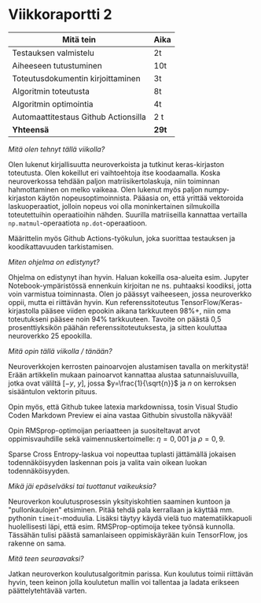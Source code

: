 # Viikkoraportti 2

| Mitä tein                            | Aika    |
| ------------------------------------ | ------- |
| Testauksen valmistelu                | 2t      |
| Aiheeseen tutustuminen               | 10t     |
| Toteutusdokumentin kirjoittaminen    | 3t      |
| Algoritmin toteutusta                | 8t      |
| Algoritmin optimointia               | 4t      |
| Automaattitestaus Github Actionsilla | 2 t     |
| **Yhteensä**                         | **29t** |

_Mitä olen tehnyt tällä viikolla?_

Olen lukenut kirjallisuutta neuroverkoista ja tutkinut keras-kirjaston toteutusta. Olen kokeillut eri vaihtoehtoja itse koodaamalla. Koska neuroverkossa tehdään paljon matriisikertolaskuja, niin toiminnan hahmottaminen on melko vaikeaa. Olen lukenut myös paljon numpy-kirjaston käytön nopeusoptimoinnista. Pääasia on, että yrittää vektoroida laskuoperaatiot, jolloin nopeus voi olla moninkertainen silmukoilla toteutettuihin operaatioihin nähden. Suurilla matriiseilla kannattaa vertailla `np.matmul`-operaatiota `np.dot`-operaatioon.

Määrittelin myös Github Actions-työkulun, joka suorittaa testauksen ja koodikattavuuden tarkistamisen.

_Miten ohjelma on edistynyt?_

Ohjelma on edistynyt ihan hyvin. Haluan kokeilla osa-alueita esim. Jupyter Notebook-ympäristössä ennenkuin kirjoitan ne ns. puhtaaksi koodiksi, jotta voin varmistua toiminnasta. Olen jo päässyt vaiheeseen, jossa neuroverkko oppii, mutta ei riittävän hyvin. Kun referenssitoteutus TensorFlow/Keras-kirjastolla pääsee viiden epookin aikana tarkkuuteen 98%+, niin oma toteutukseni pääsee noin 94% tarkkuuteen. Tavoite on päästä 0,5 prosenttiyksikön päähän referenssitoteutuksesta, ja sitten kouluttaa neuroverkko 25 epookilla.

_Mitä opin tällä viikolla / tänään?_

Neuroverkkojen kerrosten painoarvojen alustamisen tavalla on merkitystä! Erään artikkelin mukaan painoarvot kannattaa alustaa satunnaisluvuilla, jotka ovat väliltä [$-y$, $y$], jossa $y=\frac{1}{\sqrt{n}}$ ja $n$ on kerroksen sisääntulon vektorin pituus.

Opin myös, että Github tukee latexia markdownissa, tosin Visual Studio Coden Markdown Preview ei aina vastaa Githubin sivustolla näkyvää!

Opin RMSprop-optimoijan periaatteen ja suositeltavat arvot oppimisvauhdille sekä vaimennuskertoimelle: $\eta=0,001$ ja $\rho=0,9$.

Sparse Cross Entropy-laskua voi nopeuttaa tuplasti jättämällä jokaisen todennäköisyyden laskennan pois ja valita vain oikean luokan todennäköisyyden.

_Mikä jäi epäselväksi tai tuottanut vaikeuksia?_

Neuroverkon koulutusprosessin yksityiskohtien saaminen kuntoon ja "pullonkaulojen" etsiminen. Pitää tehdä pala kerrallaan ja käyttää mm. pythonin `timeit`-moduulia. Lisäksi täytyy käydä vielä tuo matematiikkapuoli huolellisesti läpi, että esim. RMSProp-optimoija tekee työnsä kunnolla. Tässähän tulisi päästä samanlaiseen oppimiskäyrään kuin TensorFlow, jos rakenne on sama.

_Mitä teen seuraavaksi?_

Jatkan neuroverkon koulutusalgoritmin parissa. Kun koulutus toimii riittävän hyvin, teen keinon jolla koulutetun mallin voi tallentaa ja ladata erikseen päättelytehtävää varten.
